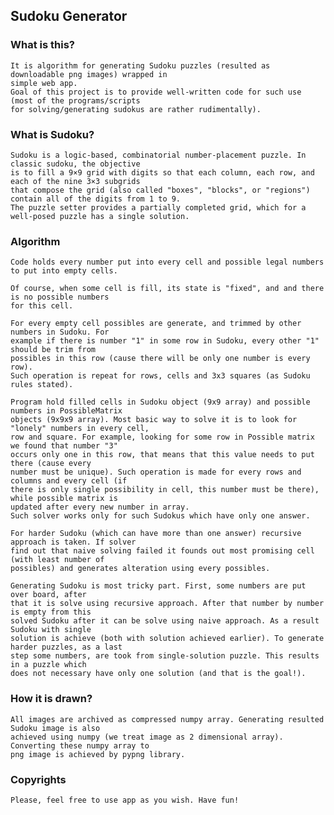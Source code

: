 ## Sudoku Generator 

### What is this?
    It is algorithm for generating Sudoku puzzles (resulted as downloadable png images) wrapped in 
    simple web app.
    Goal of this project is to provide well-written code for such use (most of the programs/scripts 
    for solving/generating sudokus are rather rudimentally).

### What is Sudoku?
    Sudoku is a logic-based, combinatorial number-placement puzzle. In classic sudoku, the objective 
    is to fill a 9×9 grid with digits so that each column, each row, and each of the nine 3×3 subgrids
    that compose the grid (also called "boxes", "blocks", or "regions") contain all of the digits from 1 to 9. 
    The puzzle setter provides a partially completed grid, which for a well-posed puzzle has a single solution. 

### Algorithm
    Code holds every number put into every cell and possible legal numbers to put into empty cells. 

    Of course, when some cell is fill, its state is "fixed", and and there is no possible numbers
    for this cell. 

    For every empty cell possibles are generate, and trimmed by other numbers in Sudoku. For
    example if there is number "1" in some row in Sudoku, every other "1" should be trim from
    possibles in this row (cause there will be only one number is every row). 
    Such operation is repeat for rows, cells and 3x3 squares (as Sudoku rules stated).

    Program hold filled cells in Sudoku object (9x9 array) and possible numbers in PossibleMatrix
    objects (9x9x9 array). Most basic way to solve it is to look for "lonely" numbers in every cell,
    row and square. For example, looking for some row in Possible matrix we found that number "3"
    occurs only one in this row, that means that this value needs to put there (cause every
    number must be unique). Such operation is made for every rows and columns and every cell (if
    there is only single possibility in cell, this number must be there), while possible matrix is
    updated after every new number in array. 
    Such solver works only for such Sudokus which have only one answer. 

    For harder Sudoku (which can have more than one answer) recursive approach is taken. If solver
    find out that naive solving failed it founds out most promising cell (with least number of
    possibles) and generates alteration using every possibles.

    Generating Sudoku is most tricky part. First, some numbers are put over board, after
    that it is solve using recursive approach. After that number by number is empty from this
    solved Sudoku after it can be solve using naive approach. As a result Sudoku with single
    solution is achieve (both with solution achieved earlier). To generate harder puzzles, as a last 
    step some numbers, are took from single-solution puzzle. This results in a puzzle which
    does not necessary have only one solution (and that is the goal!).
    
### How it is drawn?
    All images are archived as compressed numpy array. Generating resulted Sudoku image is also 
    achieved using numpy (we treat image as 2 dimensional array). Converting these numpy array to 
    png image is achieved by pypng library.

### Copyrights
    Please, feel free to use app as you wish. Have fun!
